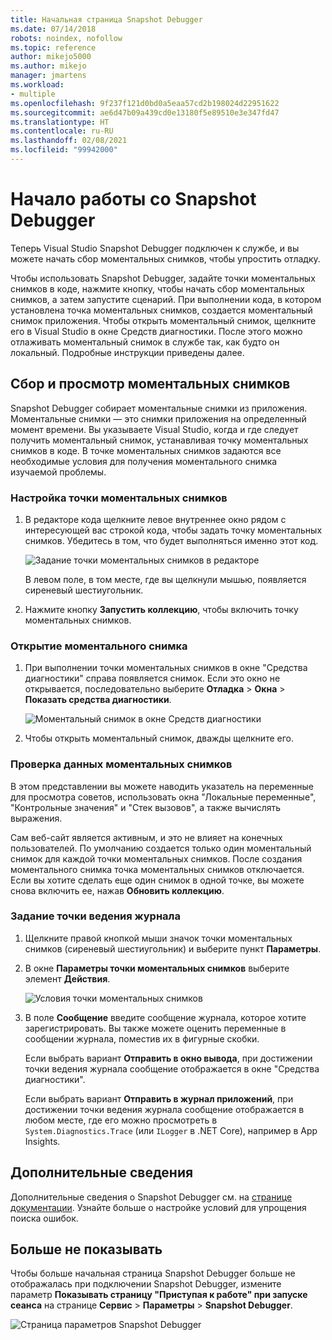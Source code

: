 ```yaml
---
title: Начальная страница Snapshot Debugger
ms.date: 07/14/2018
robots: noindex, nofollow
ms.topic: reference
author: mikejo5000
ms.author: mikejo
manager: jmartens
ms.workload:
- multiple
ms.openlocfilehash: 9f237f121d0bd0a5eaa57cd2b198024d22951622
ms.sourcegitcommit: ae6d47b09a439cd0e13180f5e89510e3e347fd47
ms.translationtype: HT
ms.contentlocale: ru-RU
ms.lasthandoff: 02/08/2021
ms.locfileid: "99942000"
---
```

# <a name="getting-started-with-the-snapshot-debugger"></a>Начало работы со Snapshot Debugger

Теперь Visual Studio Snapshot Debugger подключен к службе, и вы можете начать сбор моментальных снимков, чтобы упростить отладку.

Чтобы использовать Snapshot Debugger, задайте точки моментальных снимков в коде, нажмите кнопку, чтобы начать сбор моментальных снимков, а затем запустите сценарий. При выполнении кода, в котором установлена точка моментальных снимков, создается моментальный снимок приложения. Чтобы открыть моментальный снимок, щелкните его в Visual Studio в окне Средств диагностики. После этого можно отлаживать моментальный снимок в службе так, как будто он локальный. Подробные инструкции приведены далее.

## <a name="collect-and-view-snapshots"></a>Сбор и просмотр моментальных снимков

Snapshot Debugger собирает моментальные снимки из приложения. Моментальные снимки — это снимки приложения на определенный момент времени. Вы указываете Visual Studio, когда и где следует получить моментальный снимок, устанавливая точку моментальных снимков в коде. В точке моментальных снимков задаются все необходимые условия для получения моментального снимка изучаемой проблемы.

### <a name="set-a-snappoint"></a>Настройка точки моментальных снимков

1. В редакторе кода щелкните левое внутреннее окно рядом с интересующей вас строкой кода, чтобы задать точку моментальных снимков. Убедитесь в том, что будет выполняться именно этот код.

    ![Задание точки моментальных снимков в редакторе](../media/snapshot-startpage-set-snappoint.png)

    В левом поле, в том месте, где вы щелкнули мышью, появляется сиреневый шестиугольник.

2. Нажмите кнопку **Запустить коллекцию**, чтобы включить точку моментальных снимков.

### <a name="open-a-snapshot"></a>Открытие моментального снимка

1. При выполнении точки моментальных снимков в окне "Средства диагностики" справа появляется снимок. Если это окно не открывается, последовательно выберите **Отладка** > **Окна** > **Показать средства диагностики**.

    ![Моментальный снимок в окне Средств диагностики](../media/snapshot-startpage-diagsession-window.png)

2. Чтобы открыть моментальный снимок, дважды щелкните его.

### <a name="inspect-snapshot-data"></a>Проверка данных моментальных снимков

В этом представлении вы можете наводить указатель на переменные для просмотра советов, использовать окна "Локальные переменные", "Контрольные значения" и "Стек вызовов", а также вычислять выражения.

Сам веб-сайт является активным, и это не влияет на конечных пользователей. По умолчанию создается только один моментальный снимок для каждой точки моментальных снимков. После создания моментального снимка точка моментальных снимков отключается. Если вы хотите сделать еще один снимок в одной точке, вы можете снова включить ее, нажав **Обновить коллекцию**.

### <a name="set-a-logpoint"></a>Задание точки ведения журнала

1. Щелкните правой кнопкой мыши значок точки моментальных снимков (сиреневый шестиугольник) и выберите пункт **Параметры**.

2. В окне **Параметры точки моментальных снимков** выберите элемент **Действия**.

    ![Условия точки моментальных снимков](../media/snapshot-startpage-logpoint.png)

3. В поле **Сообщение** введите сообщение журнала, которое хотите зарегистрировать. Вы также можете оценить переменные в сообщении журнала, поместив их в фигурные скобки.

    Если выбрать вариант **Отправить в окно вывода**, при достижении точки ведения журнала сообщение отображается в окне "Средства диагностики".

    Если выбрать вариант **Отправить в журнал приложений**, при достижении точки ведения журнала сообщение отображается в любом месте, где его можно просмотреть в `System.Diagnostics.Trace` (или `ILogger` в .NET Core), например в App Insights.

## <a name="learn-more"></a>Дополнительные сведения

Дополнительные сведения о Snapshot Debugger см. на [странице документации](../debug-live-azure-applications.md). Узнайте больше о настройке условий для упрощения поиска ошибок.

## <a name="dont-show-me-this-again"></a>Больше не показывать

Чтобы больше начальная страница Snapshot Debugger больше не отображалась при подключении Snapshot Debugger, измените параметр **Показывать страницу "Приступая к работе" при запуске сеанса** на странице **Сервис** > **Параметры** > **Snapshot Debugger**.

![Страница параметров Snapshot Debugger](../media/snapshot-startpage-tools-options.png)
